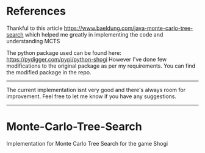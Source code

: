 # References
Thankful to this article https://www.baeldung.com/java-monte-carlo-tree-search which helped me greatly in implementing the code and understanding MCTS

The python package used can be found here: https://pydigger.com/pypi/python-shogi
However I've done few modifications to the original package as per my requirements. You can find the modified package in the repo.

__________________
The current implementation isnt very good and there's always room for improvement. Feel free to let me know if you have any suggestions.
__________________
# Monte-Carlo-Tree-Search
Implementation for Monte Carlo Tree Search for the game Shogi

